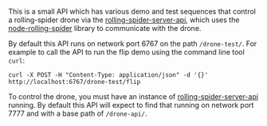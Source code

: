 This is a small API which has various demo and test sequences that control a rolling-spider drone via the [rolling-spider-server-api](https://github.com/emdarcher/rolling-spider-server-api), which uses the [node-rolling-spider](https://github.com/voodootikigod/node-rolling-spider) library to communicate with the drone.

By default this API runs on network port 6767 on the path `/drone-test/`.
For example to call the API to run the flip demo using the command line tool `curl`:
```
curl -X POST -H "Content-Type: application/json" -d '{}' http://localhost:6767/drone-test/flip
```

To control the drone, you must have an instance of [rolling-spider-server-api](https://github.com/emdarcher/rolling-spider-server-api) running. By default this API will expect to find that running on network port 7777 and with a base path of `/drone-api/`.
 
